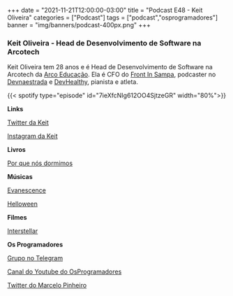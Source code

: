 +++
date = "2021-11-21T12:00:00-03:00"
title = "Podcast E48 - Keit Oliveira"
categories = ["Podcast"]
tags = ["podcast","osprogramadores"]
banner = "img/banners/podcast-400px.png"
+++

### Keit Oliveira - Head de Desenvolvimento de Software na Arcotech

Keit Oliveira tem 28 anos e é Head de Desenvolvimento de Software na Arcotech da [Arco Educação](https://arcoeducacao.com.br/). Ela é CFO do [Front In Sampa](https://frontinsampa.com.br/), podcaster no [Devnaestrada](https://devnaestrada.com.br/) e [DevHealthy](https://anchor.fm/devhealthy), pianista e atleta.


{{< spotify type="episode" id="7ieXfcNIg612OO4SjtzeGR" width="80%">}}


**Links**

[Twitter da Keit](https://twitter.com/seescrevekeit)

[Instagram da Keit](https://www.instagram.com/keitoliveira.io/)

**Livros**

[Por que nós dormimos](https://www.amazon.com.br/Por-que-n%C3%B3s-dormimos-ci%C3%AAncia/dp/8551003658/ref=sr_1_1_sspa)

**Músicas**

[Evanescence](https://en.wikipedia.org/wiki/Evanescence)

[Helloween](https://en.wikipedia.org/wiki/Helloween)

**Filmes**

[Interstellar](https://en.wikipedia.org/wiki/Interstellar_(film))


**Os Programadores**

[Grupo no Telegram](https://t.me/osprogramadores)

[Canal do Youtube do OsProgramadores](https://www.youtube.com/channel/UCt_YNYGl6K5yNXlXEQDdwWg?view_as=subscriber)

[Twitter do Marcelo Pinheiro](https://twitter.com/mpinheir)

